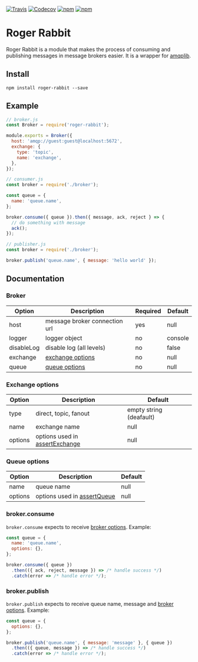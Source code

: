 [![Travis](https://img.shields.io/travis/ignicaodigitalbr/roger-rabbit.svg?style=flat-square)](https://travis-ci.org/ignicaodigitalbr/roget-rabbit/builds)
[![Codecov](https://img.shields.io/codecov/c/github/ignicaodigitalbr/roger-rabbit.svg?style=flat-square)](https://codecov.io/gh/ignicaodigitalbr/roger-rabbit/)
[![npm](https://img.shields.io/npm/v/roger-rabbit.svg?style=flat-square)](https://www.npmjs.com/package/roger-rabbit)
[![npm](https://img.shields.io/npm/dt/roger-rabbit.svg?style=flat-square)](https://www.npmjs.com/package/roger-rabbit)

# Roger Rabbit

Roger Rabbit is a module that makes the process of consuming and publishing messages in message brokers easier. It is a wrapper for [amqplib](https://www.squaremobius.net/amqp.node/).

## Install

```shell
npm install roger-rabbit --save
```

## Example

```javascript
// broker.js
const Broker = require('roger-rabbit');

module.exports = Broker({
  host: 'amqp://guest:guest@localhost:5672',
  exchange: {
    type: 'topic',
    name: 'exchange',
  },
});
```

```javascript
// consumer.js
const broker = require('./broker');

const queue = {
  name: 'queue.name',
};

broker.consume({ queue }).then({ message, ack, reject } => {
  // do something with message
  ack();
});
```

```javascript
// publisher.js
const broker = require('./broker');

broker.publish('queue.name', { message: 'hello world' });
```

## Documentation

### Broker

| Option     | Description                           | Required  | Default |
| -----------|---------------------------------------|-----------|---------|
| host       | message broker connection url         | yes       | null    |
| logger     | logger object                         | no        | console |
| disableLog | disable log (all levels)              | no        | false   |
| exchange   | [exchange options](#exchange-options) | no        | null    |
| queue      | [queue options](#queue-options)       | no        | null    |


### Exchange options

| Option  | Description                                                                                                     | Default                 |
| --------|-----------------------------------------------------------------------------------------------------------------|-------------------------|
| type    | direct, topic, fanout                                                                                           | empty string (deafault) |
| name    | exchange name                                                                                                   | null                    |
| options | options used in [assertExchange](http://www.squaremobius.net/amqp.node/channel_api.html#channel_assertExchange) | null                    |

### Queue options

| Option  | Description                                                                                               | Default |
| --------|-----------------------------------------------------------------------------------------------------------|---------|
| name    | queue name                                                                                                | null    |
| options | options used in [assertQueue](http://www.squaremobius.net/amqp.node/channel_api.html#channel_assertQueue) | null    |

### broker.consume

`broker.consume` expects to receive [broker options](#broker). Example:

```javascript
const queue = {
  name: 'queue.name',
  options: {},
};

broker.consume({ queue })
  .then(({ ack, reject, message }) => /* handle success */)
  .catch(error => /* handle error */);
```

### broker.publish

`broker.publish` expects to receive queue name, message and [broker options](#broker). Example:

```javascript
const queue = {
  options: {},
};

broker.publish('queue.name', { message: 'message' }, { queue })
  .then(({ queue, message }) => /* handle success */)
  .catch(error => /* handle error */);
```
